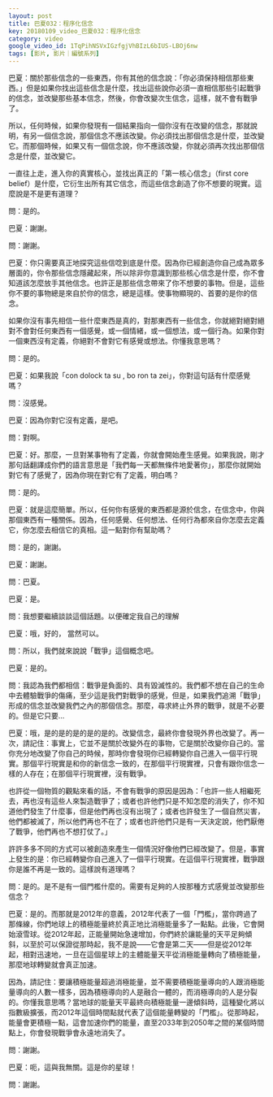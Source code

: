 ```yaml
---
layout: post
title: 巴夏032：程序化信念
key: 20180109_video_巴夏032：程序化信念
category: video
google_video_id: 1TqPihNSVxIGzfgjVhBIzL6bIUS-LBOj6nw
tags: [影片, 影片｜編號系列]
---
```



巴夏：關於那些信念的一些東西，你有其他的信念說：「你必須保持相信那些東西。」但是如果你找出這些信念是什麼，找出這些說你必須一直相信那些引起戰爭的信念，並改變那些基本信念，然後，你會改變次生信念，這樣，就不會有戰爭了。

所以，任何時候，如果你發現有一個結果指向一個你沒有在改變的信念，那就說明，有另一個信念說，那個信念不應該改變。你必須找出那個信念是什麼，並改變它。而那個時候，如果又有一個信念說，你不應該改變，你就必須再次找出那個信念是什麼，並改變它。

一直往上走，進入你的真實核心，並找出真正的「第一核心信念」（first core belief）是什麼，它衍生出所有其它信念，而這些信念創造了你不想要的現實。這麼說是不是更有道理？

問：是的。

巴夏：謝謝。

問：謝謝。

巴夏：你只需要真正地探究這些信唸到底是什麼。因為你已經創造你自己成為眾多層面的，你令那些信念隱藏起來，所以除非你意識到那些核心信念是什麼，你不會知道該怎麼放手其他信念。也許正是那些信念帶來了你不想要的事物。但是，這些你不要的事物總是來自於你的信念，總是這樣。使事物顯現的、首要的是你的信念。

如果你沒有事先相信一些什麼東西是真的，對那東西有一些信念，你就絕對絕對絕對不會對任何東西有一個感覺，或一個情緒，或一個想法，或一個行為。如果你對一個東西沒有定義，你絕對不會對它有感覺或想法。你懂我意思嗎？

問：是的。

巴夏：如果我說「con dolock ta su , bo ron ta zei」，你對這句話有什麼感覺嗎？

問：沒感覺。

巴夏：因為你對它沒有定義，是吧。

問：對啊。

巴夏：好。那麼，一旦對某事物有了定義，你就會開始產生感覺。如果我說，剛才那句話翻譯成你們的語言意思是「我們每一天都無條件地愛著你」，那麼你就開始對它有了感覺了，因為你現在對它有了定義，明白嗎？

問：是的。

巴夏：就是這麼簡單。所以，任何你有感覺的東西都是源於信念，在信念中，你與那個東西有一種關係。因為，任何感覺、任何想法、任何行為都來自你怎麼去定義它，你怎麼去相信它的真相。這一點對你有幫助嗎？

問：是的，謝謝。

巴夏：謝謝。

問：巴夏。

巴夏：是。

問：我想要繼續談談這個話題。以便確定我自己的理解

巴夏：哦，好的， 當然可以。

問：所以，我們就來說說「戰爭」這個概念吧。

巴夏：是的。

問：我認為我們都相信：戰爭是負面的、具有毀滅性的。我們都不想在自己的生命中去體驗戰爭的傷痛，至少這是我們對戰爭的感覺，但是，如果我們追溯「戰爭」形成的信念並改變我們之內的那個信念。那麼，尋求終止外界的戰爭，就是不必要的。但是它只要…

巴夏：哦，是的是的是的是的是的。改變信念，最終你會發現外界也改變了。再一次，請記住：事實上，它並不是關於改變外在的事物，它是關於改變你自己的。當你充分地改變了你自己的時候，那時你會發現你已經轉變你自己進入一個平行現實。那個平行現實是和你的新信念一致的，在那個平行現實裡，只會有跟你信念一樣的人存在；在那個平行現實裡，沒有戰爭。

也許從一個物質的觀點來看的話，不會有戰爭的原因是因為：「也許一些人相繼死去，再也沒有這些人來製造戰爭了；或者也許他們只是不知怎麼的消失了，你不知道他們發生了什麼事，但是他們再也沒有出現了；或者也許發生了一個自然災害，他們都被滅了，所以他們再也不在了；或者也許他們只是有一天決定說，他們厭倦了戰爭，他們再也不想打仗了。」

許許多多不同的方式可以被創造來產生一個情況好像他們已經改變了。但是，事實上發生的是：你已經轉變你自己進入了一個平行現實。在這個平行現實裡，戰爭跟你是誰不再是一致的。這樣說有道理嗎？

問：是的。是不是有一個門檻什麼的。需要有足夠的人按那種方式感覺並改變那些信念？

巴夏：是的。而那就是2012年的意義，2012年代表了一個「門檻」，當你跨過了那條線，你們地球上的積極能量終於真正地比消極能量多了一點點。此後，它會開始滾雪球。從2012年起，正能量開始急速增加，你們終於讓能量的天平足夠傾斜，以至於可以保證從那時起，我不是說——它會是第二天——但是從2012年起，相對迅速地，一旦在這個星球上的主體能量天平從消極能量轉向了積極能量，那麼地球轉變就會真正加速。

因為，請記住：要讓積極能量超過消極能量，並不需要積極能量導向的人跟消極能量導向的人數一樣多，因為積極導向的人是融合一體的，而消極導向的人是分裂的。你懂我意思嗎？當地球的能量天平最終向積極能量一邊傾斜時，這種變化將以指數級擴張，而2012年這個時間點就代表了這個能量轉變的「門檻」。從那時起，能量會更積極一點，這會加速你們的能量，直至2033年到2050年之間的某個時間點上，你會發現戰爭會永遠地消失了。

問：謝謝。

巴夏：呃，這與我無關。這是你的星球！

問：謝謝。
